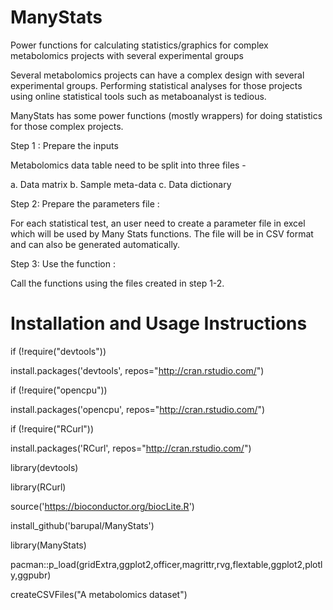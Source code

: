 # ManyStats
Power functions for calculating statistics/graphics for complex metabolomics projects with several experimental groups

Several metabolomics projects can have a complex design with several experimental groups. Performing statistical analyses for those projects using online statistical tools such as metaboanalyst is tedious. 

ManyStats has some power functions (mostly wrappers) for doing statistics for those complex projects. 

Step 1 : Prepare the inputs

Metabolomics data table need to be split into three files -

a. Data matrix
b. Sample meta-data
c. Data dictionary

Step 2: Prepare the parameters file :

For each statistical test, an user need to create a parameter file in excel which will be used by Many Stats functions. The file will be in CSV format and can also be generated automatically. 

Step 3: Use the function :

Call the functions using the files created in step 1-2. 


# Installation and Usage Instructions

if (!require("devtools"))

install.packages('devtools', repos="http://cran.rstudio.com/")

if (!require("opencpu"))

install.packages('opencpu', repos="http://cran.rstudio.com/")

if (!require("RCurl"))

install.packages('RCurl', repos="http://cran.rstudio.com/")

library(devtools)

library(RCurl)

source('https://bioconductor.org/biocLite.R')

install_github('barupal/ManyStats')

library(ManyStats)

pacman::p_load(gridExtra,ggplot2,officer,magrittr,rvg,flextable,ggplot2,plotly,ggpubr)

createCSVFiles("A metabolomics dataset")










